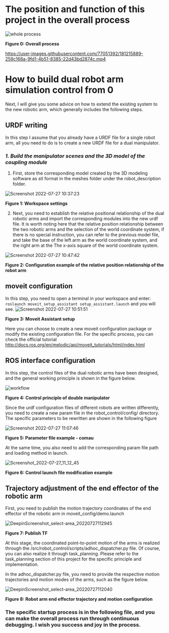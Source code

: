 
# The position and function of this project in the overall process
![whole process](https://user-images.githubusercontent.com/77051392/181216600-cbee685f-3d24-4869-b1cd-b4fef672fb78.png)

**Figure 0: Overall process**



https://user-images.githubusercontent.com/77051392/181215889-259c168a-9fd1-4b51-8385-22d43bd2874c.mp4


# How to build dual robot arm simulation control from 0
Next, I will give you some advice on how to extend the existing system to the new robotic arm, which generally includes the following steps.
## URDF writing
In this step I assume that you already have a URDF file for a single robot arm, all you need to do is to create a new URDF file for a dual manipulator.
### *1. Build the manipulator scenes and the 3D model of the coupling module*
1. First, store the corresponding model created by the 3D modeling software as stl format in the meshes folder under the robot_description folder.

![Screenshot 2022-07-27 10:37:23](https://user-images.githubusercontent.com/77051392/181216743-79e7511b-cd3a-41cc-b034-208ea063b925.png)

**Figure 1: Workspace settings**

2. Next, you need to establish the relative positional relationship of the dual robotic arms and import the corresponding modules into the new urdf file. It is worth noting here that the relative position relationship between the two robotic arms and the selection of the world coordinate system, if there is no special instruction, you can refer to the previous model file, and take the base of the left arm as the world coordinate system, and the right arm at the The x-axis square of the world coordinate system.

![Screenshot 2022-07-27 10:47:42](https://user-images.githubusercontent.com/77051392/181216790-8b755cec-dcd9-41b7-92a9-5daf22c65355.png)

**Figure 2: Configuration example of the relative position relationship of the robot arm**

## moveit configuration
In this step, you need to open a terminal in your workspace and enter:
`roslaunch moveit_setup_assistant setup_assistant.launch`
and you will see.
![Screenshot 2022-07-27 10:51:51](https://user-images.githubusercontent.com/77051392/181216831-86d1d7c5-1d9b-4f77-b927-f8c58ba279c3.png)

**Figure 3: Moveit Assistant setup**

Here you can choose to create a new moveit configuration package or modify the existing configuration file. For the specific process, you can check the official tutorial
http://docs.ros.org/en/melodic/api/moveit_tutorials/html/index.html
## ROS interface configuration
In this step, the control files of the dual robotic arms have been designed, and the general working principle is shown in the figure below.

![workflow](https://user-images.githubusercontent.com/77051392/181216891-801b8f23-c33f-4cbb-8446-772c27620e2e.png)

**Figure 4: Control principle of double manipulator**

Since the urdf configuration files of different robots are written differently, you need to create a new param file in the robot_control/config/ directory. The specific parameters to be rewritten are shown in the following figure

![Screenshot 2022-07-27 11:07:46](https://user-images.githubusercontent.com/77051392/181216939-013ea189-8bd1-4d8a-9415-2b71348566fd.png)

**Figure 5: Parameter file example - comau**

At the same time, you also need to add the corresponding param file path and loading method in launch.

![Screenshot_2022-07-27_11_12_45](uploads/2db063cdca6fad1322842aa236903f82/Screenshot_2022-07-27_11_12_45.png)

**Figure 6: Control launch file modification example**


## Trajectory adjustment of the end effector of the robotic arm

First, you need to publish the motion trajectory coordinates of the end effector of the robotic arm in moveit_config/demo.launch

![DeepinScreenshot_select-area_20220727112945](https://user-images.githubusercontent.com/77051392/181217457-07363cd7-fbf4-41b5-8695-f0055f62d885.png)

**Figure 7: Publish TF**

At this stage, the coordinated point-to-point motion of the arms is realized through the /src/robot_control/scripts/adhoc_dispatcher.py file. Of course, you can also realize it through task_planning. Please refer to the task_planning section of this project for the specific principle and implementation.

In the adhoc_dispatcher.py file, you need to provide the respective motion trajectories and motion modes of the arms, such as the figure below.

![DeepinScreenshot_select-area_20220727112040](https://user-images.githubusercontent.com/77051392/181217416-7597898a-6af3-4724-83e4-6572cc48dc17.png)

**Figure 8: Robot arm end effector trajectory and motion configuration**

### The specific startup process is in the following file, and you can make the overall process run through continuous debugging. I wish you success and joy in the process.
